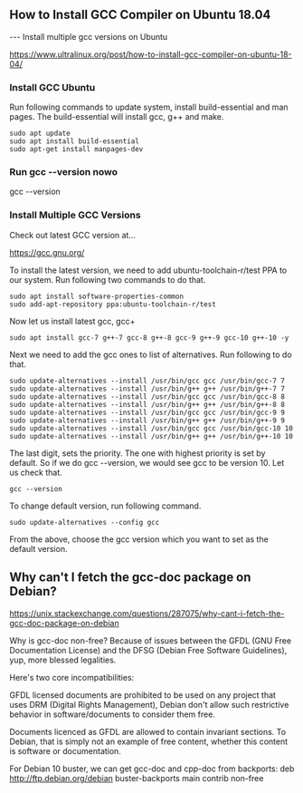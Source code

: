 

## How to Install GCC Compiler on Ubuntu 18.04 

--- Install multiple gcc versions on Ubuntu


https://www.ultralinux.org/post/how-to-install-gcc-compiler-on-ubuntu-18-04/


### Install GCC Ubuntu

Run following commands to update system, install build-essential and man pages. The build-essential will install gcc, g++ and make.

```
sudo apt update
sudo apt install build-essential
sudo apt-get install manpages-dev

```

### Run gcc --version nowo

gcc --version


### Install Multiple GCC Versions

Check out latest GCC version at...

https://gcc.gnu.org/

To install the latest version, we need to add ubuntu-toolchain-r/test PPA to our system. Run following two commands to do that.

```
sudo apt install software-properties-common
sudo add-apt-repository ppa:ubuntu-toolchain-r/test
```

Now let us install latest gcc, gcc+

```
sudo apt install gcc-7 g++-7 gcc-8 g++-8 gcc-9 g++-9 gcc-10 g++-10 -y 
```

Next we need to add the gcc ones to list of alternatives. Run following to do that.


```
sudo update-alternatives --install /usr/bin/gcc gcc /usr/bin/gcc-7 7
sudo update-alternatives --install /usr/bin/g++ g++ /usr/bin/g++-7 7
sudo update-alternatives --install /usr/bin/gcc gcc /usr/bin/gcc-8 8
sudo update-alternatives --install /usr/bin/g++ g++ /usr/bin/g++-8 8
sudo update-alternatives --install /usr/bin/gcc gcc /usr/bin/gcc-9 9
sudo update-alternatives --install /usr/bin/g++ g++ /usr/bin/g++-9 9
sudo update-alternatives --install /usr/bin/gcc gcc /usr/bin/gcc-10 10
sudo update-alternatives --install /usr/bin/g++ g++ /usr/bin/g++-10 10
```

The last digit, sets the priority. The one with highest priority is set by default. So if we do gcc --version, we would see gcc to be version 10. Let us check that.

```
gcc --version
```


To change default version, run following command.

```
sudo update-alternatives --config gcc

```

From the above, choose the gcc version which you want to set as the default version.





## Why can't I fetch the gcc-doc package on Debian?

https://unix.stackexchange.com/questions/287075/why-cant-i-fetch-the-gcc-doc-package-on-debian


Why is gcc-doc non-free?
Because of issues between the GFDL (GNU Free Documentation License) and the DFSG (Debian Free Software Guidelines), yup, more blessed legalities.

Here's two core incompatibilities:

GFDL licensed documents are prohibited to be used on any project that uses DRM (Digital Rights Management), Debian don't allow such restrictive behavior in software/documents to consider them free.

Documents licenced as GFDL are allowed to contain invariant sections. To Debian, that is simply not an example of free content, whether this content is software or documentation.


For Debian 10 buster, we can get gcc-doc and cpp-doc from backports: 
    deb http://ftp.debian.org/debian buster-backports main contrib non-free





